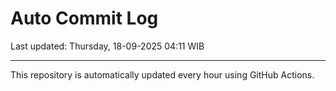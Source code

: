 # Auto Commit Log

Last updated: Thursday, 18-09-2025 04:11 WIB

---

This repository is automatically updated every hour using GitHub Actions.
